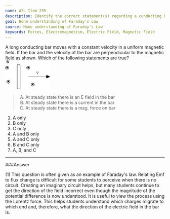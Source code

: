 ```yaml
---
name: A2L Item 235
description: Identify the correct statement(s) regarding a conducting bar moving through a uniform magnetic field.
goal: Hone understanding of Faraday's Law
source: Hone understanding of Faraday's Law
keywords: Forces, Electromagnetism, Electric Field, Magnetic Field
---
```


A long conducting bar moves with a constant velocity in a uniform magnetic
field.  If the bar and the velocity of the bar are perpendicular to the
magnetic field as shown. Which of the following statements are true?
![Item235_fig1.gif](../images/Item235_fig1.gif)

<blockquote> <ol type="A"> <li>At steady state there is an E field in
the bar</li> <li>At steady state there is a current in the bar</li>
<li>At steady state there is a mag. force on bar</li> </ol>
</blockquote>

1. A only
2. B only
3. C only
4. A and B only
5. A and C only
6. B and C only
7. A, B, and C


<hr/>

###Answer

(1) This question is often given as an example of Faraday's law.
Relating Emf to flux change is difficult for some students to perceive
when there is no circuit. Creating an imaginary circuit helps, but many
students continue to get the direction of the field incorrect even
though the magnitude of the potential difference is now understood. It
is useful to view the process using the Lorentz force. This helps
students understand which charges migrate to which end and, therefore,
what the direction of the electric field in the bar is. 
